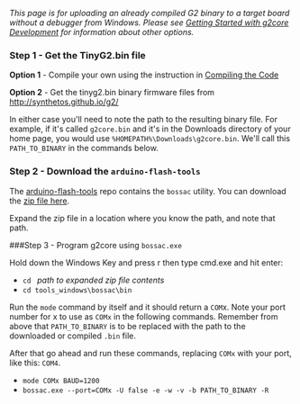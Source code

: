 _This page is for uploading an already compiled G2 binary to a target board without a debugger from Windows. Please see [Getting Started with g2core Development](Getting-Started-with-g2core-Development) for information about other options._

### Step 1 - Get the TinyG2.bin file

**Option 1** - Compile your own using the instruction in [Compiling the Code](Getting-Started-with-g2core-Development#compiling-the-code)

**Option 2** - Get the tinyg2.bin binary firmware files from http://synthetos.github.io/g2/

In either case you'll need to note the path to the resulting binary file. For example, if it's called `g2core.bin` and it's in the Downloads directory of your home page, you would use `%HOMEPATH%\Downloads\g2core.bin`. We'll call this `PATH_TO_BINARY` in the commands below.

### Step 2 - Download the `arduino-flash-tools`

The [arduino-flash-tools](https://github.com/facchinm/arduino-flash-tools/tree/master) repo contains the `bossac` utility. You can download the [zip file here](https://github.com/facchinm/arduino-flash-tools/archive/master.zip).

Expand the zip file in a location where you know the path, and note that path.

###Step 3 - Program g2core using `bossac.exe`

Hold down the Windows Key and press r then type cmd.exe and hit enter:

* `cd ` *path to expanded zip file contents* <br>
* `cd tools_windows\bossac\bin` <br>

Run the `mode` command by itself and it should return a `COM`x.  Note your port number for x to use as `COMx` in the following commands. Remember from above that `PATH_TO_BINARY` is to be replaced with the path to the downloaded or compiled `.bin` file.

After that go ahead and run these commands, replacing `COMx` with your port, like this: `COM4`.
* `mode COMx BAUD=1200`
* `bossac.exe --port=COMx -U false -e -w -v -b PATH_TO_BINARY -R`

